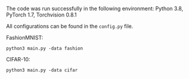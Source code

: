 The code was run successfully in the following environment: Python 3.8, PyTorch 1.7, Torchvision 0.8.1

All configurations can be found in the `config.py` file.

FashionMNIST:
```
python3 main.py -data fashion
```

CIFAR-10:
```
python3 main.py -data cifar 
```

